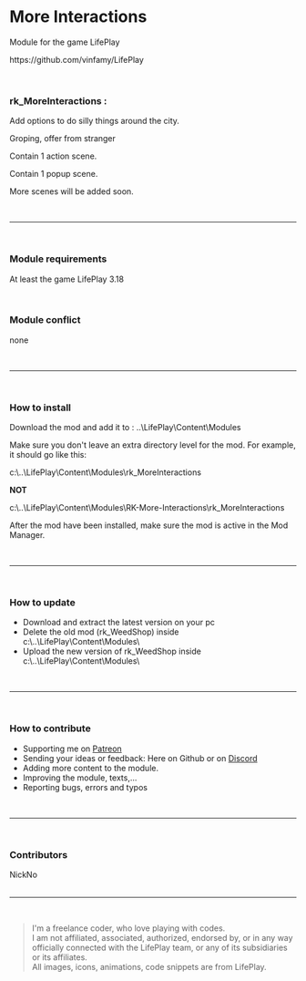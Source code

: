 <h1>More Interactions</h1>
<p>Module for the game LifePlay</p>
<p>https://github.com/vinfamy/LifePlay</p>
<br>
<h3>rk_MoreInteractions :</h3> 
<p>Add options to do silly things around the city.</p> 
<p>Groping, offer from stranger</p> 
<p>Contain 1 action scene.</p>
<p>Contain 1 popup scene.</p>
<p>More scenes will be added soon.</p>
<br>
<hr>
<br>
<h3>Module requirements</h3>
<p>At least the game LifePlay 3.18</p>
<br>
<h3>Module conflict</h3>
<p>none</p>
<br>
<hr>
<br>
<h3>How to install</h3>
<p>Download the mod and add it to : ..\LifePlay\Content\Modules</p>
<p>Make sure you don't leave an extra directory level for the mod. For example, it should go like this:</p>
<p>c:\..\LifePlay\Content\Modules\rk_MoreInteractions</p>
<p><strong>NOT</strong></p>
<p>c:\..\LifePlay\Content\Modules\RK-More-Interactions\rk_MoreInteractions</p>
<p>After the mod have been installed, make sure the mod is active in the Mod Manager.</p>
<br>
<hr>
<br>
<h3>How to update</h3>
<ul>
<li>Download and extract the latest version on your pc</li>
<li>Delete the old mod (rk_WeedShop) inside c:\..\LifePlay\Content\Modules\</li>
<li>Upload the new version of rk_WeedShop inside c:\..\LifePlay\Content\Modules\</li>
</ul>
<br>
<hr>
<br>
<h3>How to contribute</h3>
<ul>
<li>Supporting me on <a href="https://www.patreon.com/raiderknight">Patreon</a></li>
<li>Sending your ideas or feedback: Here on Github or on <a href="https://discord.gg/d3U9E2wb4Y">Discord</a></li>
<li>Adding more content to the module.</li>
<li>Improving the module, texts,...</li>
<li>Reporting bugs, errors and typos</li>
</ul>
<br>
<hr>
<br>
<h3>Contributors</h3>
NickNo<br>
<br>
<hr>
<br>
<blockquote> I'm a freelance coder, who love playing with codes.<br>
I am not affiliated, associated, authorized, endorsed by, or in any way officially connected with the LifePlay team, or any of its subsidiaries or its affiliates.<br>
All images, icons, animations, code snippets are from LifePlay.</blockquote>